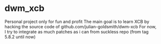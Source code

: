dwm_xcb
=======

Personal project only for fun and profit
The main goal is to learn XCB by hacking the source code of github.com/julian-goldsmith/dwm-xcb
For now, I try to integrate as much patches as i can from suckless repo (from tag 5.8.2 until now)

